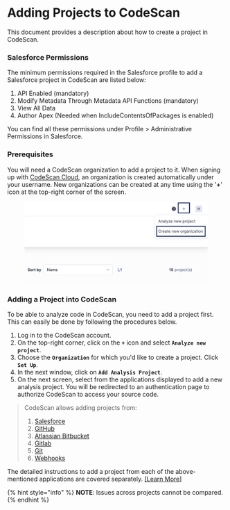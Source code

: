# Adding Projects to CodeScan

This document provides a description about how to create a project in CodeScan.

### Salesforce Permissions

The minimum permissions required in the Salesforce profile to add a Salesforce project in CodeScan are listed below:

1. API Enabled (mandatory)
2. Modify Metadata Through Metadata API Functions (mandatory)
3. View All Data
4. Author Apex (Needed when IncludeContentsOfPackages is enabled)

You can find all these permissions under Profile > Administrative Permissions in Salesforce.

### Prerequisites <a href="#prerequisities" id="prerequisities"></a>

You will need a CodeScan organization to add a project to it. When signing up with [CodeScan Cloud](https://www.codescan.io/products/cloud/), an organization is created automatically under your username. New organizations can be created at any time using the '**+**' icon at the top-right corner of the screen.

<figure><img src="../../../../.gitbook/assets/Create Organization 5.8.png" alt="" width="563"><figcaption></figcaption></figure>

### Adding a Project into CodeScan <a href="#adding-a-project-into-codescan" id="adding-a-project-into-codescan"></a>

To be able to analyze code in CodeScan, you need to add a project first. This can easily be done by following the procedures below.

1. Log in to the CodeScan account.
2. On the top-right corner, click on the **`+`** icon and select **`Analyze new project`**.
3. Choose the **`Organization`** for which you'd like to create a project. Click **`Set Up`**.
4. In the next window, click on **`Add Analysis Project`**.
5. On the next screen, select from the applications displayed to add a new analysis project. You will be redirected to an authentication page to authorize CodeScan to access your source code.

> CodeScan allows adding projects from:
>
> 1. [Salesforce](https://knowledgebase.autorabit.com/codescan/docs/adding-new-salesforce-project-to-codescan)
> 2. [GitHub](https://knowledgebase.autorabit.com/codescan/docs/add-a-project-to-codescan-from-github)
> 3. [Atlassian Bitbucket](https://knowledgebase.autorabit.com/codescan/docs/add-a-project-to-codescan-from-bitbucket)
> 4. [Gitlab](https://knowledgebase.autorabit.com/codescan/docs/add-a-project-to-codescan-from-gitlab)
> 5. [Git](https://knowledgebase.autorabit.com/codescan/docs/add-a-project-to-codescan-from-git)
> 6. [Webhooks](https://knowledgebase.autorabit.com/codescan/docs/codescan-webhooks)

The detailed instructions to add a project from each of the above-mentioned applications are covered separately. [\[Learn More](https://knowledgebase.autorabit.com/codescan/docs/adding-projects)]

{% hint style="info" %}
**NOTE**: Issues across projects cannot be compared.
{% endhint %}
